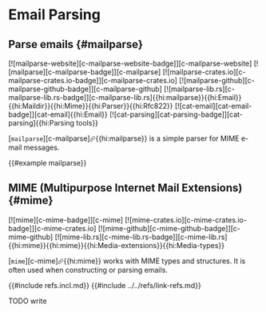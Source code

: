 # Email Parsing

## Parse emails {#mailparse}

[![mailparse-website][c-mailparse-website-badge]][c-mailparse-website] [![mailparse][c-mailparse-badge]][c-mailparse] [![mailparse-crates.io][c-mailparse-crates.io-badge]][c-mailparse-crates.io] [![mailparse-github][c-mailparse-github-badge]][c-mailparse-github] [![mailparse-lib.rs][c-mailparse-lib.rs-badge]][c-mailparse-lib.rs]{{hi:mailparse}}{{hi:Email}}{{hi:Maildir}}{{hi:Mime}}{{hi:Parser}}{{hi:Rfc822}} [![cat-email][cat-email-badge]][cat-email]{{hi:Email}} [![cat-parsing][cat-parsing-badge]][cat-parsing]{{hi:Parsing tools}}

[`mailparse`][c-mailparse]⮳{{hi:mailparse}} is a simple parser for MIME e-mail messages.

{{#example mailparse}}

## MIME (Multipurpose Internet Mail Extensions) {#mime}

[![mime][c-mime-badge]][c-mime] [![mime-crates.io][c-mime-crates.io-badge]][c-mime-crates.io] [![mime-github][c-mime-github-badge]][c-mime-github] [![mime-lib.rs][c-mime-lib.rs-badge]][c-mime-lib.rs]{{hi:mime}}{{hi:mime}}{{hi:Media-extensions}}{{hi:Media-types}}

[`mime`][c-mime]⮳{{hi:mime}} works with MIME types and structures. It is often used when constructing or parsing emails.

{{#include refs.incl.md}}
{{#include ../../refs/link-refs.md}}

<div class="hidden">
TODO write
</div>
